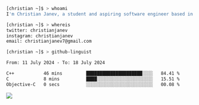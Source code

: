 ```bash
[christian ~]$ > whoami
I'm Christian Janev, a student and aspiring software engineer based in Chicago, IL
```
```bash
[christian ~]$ > whereis
twitter: christianjanev
instagram: christianjanev
email: christianjanev7@gmail.com
```

```bash
[christian ~]$ > github-linguist
```
<!--START_SECTION:waka-->

```txt
From: 11 July 2024 - To: 18 July 2024

C++           46 mins         █████████████████████░░░░   84.41 %
C             8 mins          ████░░░░░░░░░░░░░░░░░░░░░   15.51 %
Objective-C   0 secs          ░░░░░░░░░░░░░░░░░░░░░░░░░   00.08 %
```

<!--END_SECTION:waka-->

![](https://komarev.com/ghpvc/?username=christianjanev)
